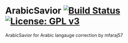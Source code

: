 ArabicSavior [![Build Status](https://travis-ci.org/OpenVisionE2/ArabicSavior.svg?branch=master)](https://travis-ci.org/OpenVisionE2/ArabicSavior) [![License: GPL v3](https://img.shields.io/badge/License-GPLv3-blue.svg)](https://www.gnu.org/licenses/gpl-3.0)
============
ArabicSavior for Arabic langauge correction by mfaraj57
